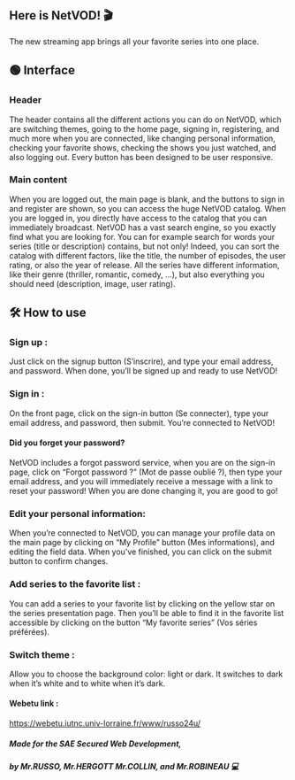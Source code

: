## Here is NetVOD! 🎬
The new streaming app brings all your favorite series into one place.

## 🟢 Interface
### Header
The header contains all the different actions you can do on NetVOD, which are switching themes, going to the home page, signing in, registering, and much more when you are connected, like changing personal information, checking your favorite shows, checking the shows you just watched, and also logging out.
Every button has been designed to be user responsive.

### Main content
When you are logged out, the main page is blank, and the buttons to sign in and register are shown, so you can access the huge NetVOD catalog.
When you are logged in, you directly have access to the catalog that you can immediately broadcast.
NetVOD has a vast search engine, so you exactly find what you are looking for. You can for example search for words your series (title or description) contains, but not only! Indeed, you can sort the catalog with different factors, like the title, the number of episodes, the user rating, or also the year of release.
All the series have different information, like their genre (thriller, romantic, comedy, …), but also everything you should need (description, image, user rating).

## 🛠️ How to use
### Sign up : 
Just click on the signup button (S’inscrire), and type your email address, and password. When done, you’ll be signed up and ready to use NetVOD!

### Sign in :
On the front page, click on the sign-in button (Se connecter), type your email address, and password, then submit. You’re connected to NetVOD!
#### Did you forget your password?
NetVOD includes a forgot password service, when you are on the sign-in page, click on “Forgot password ?” (Mot de passe oublié ?), then type your email address, and you will immediately receive a message with a link to reset your password! When you are done changing it, you are good to go!

### Edit your personal information: 
When you’re connected to NetVOD, you can manage your profile data on the main page by clicking on “My Profile” button (Mes informations), and editing the field data. When you’ve finished, you can click on the submit button to confirm changes.

### Add series to the favorite list : 
You can add a series to your favorite list by clicking on the yellow star on the series presentation page. Then you’ll be able to find it in the favorite list accessible by clicking on the button “My favorite series” (Vos séries préférées).

### Switch theme : 
Allow you to choose the background color: light or dark. It switches to dark when it’s white and to white when it’s dark.

#### Webetu link : 
https://webetu.iutnc.univ-lorraine.fr/www/russo24u/

##### Made for the SAE Secured Web Development,
##### by Mr.RUSSO, Mr.HERGOTT Mr.COLLIN, and Mr.ROBINEAU 💻
